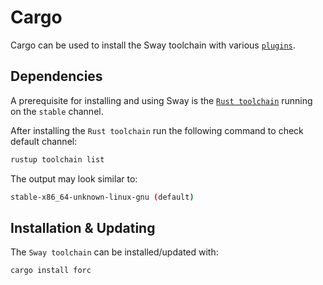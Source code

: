 # Cargo

<!-- markdown-link-check-disable -->
Cargo can be used to install the Sway toolchain with various [`plugins`](https://fuellabs.github.io/sway/v0.60.0/book/forc/plugins/index.html).
<!-- markdown-link-check-enable -->

## Dependencies

A prerequisite for installing and using Sway is the [`Rust toolchain`](https://www.rust-lang.org/tools/install) running on the `stable` channel.

After installing the `Rust toolchain` run the following command to check default channel:

```bash
rustup toolchain list
```

The output may look similar to:

```bash
stable-x86_64-unknown-linux-gnu (default)
```

## Installation & Updating

The `Sway toolchain` can be installed/updated with:

```bash
cargo install forc
```
